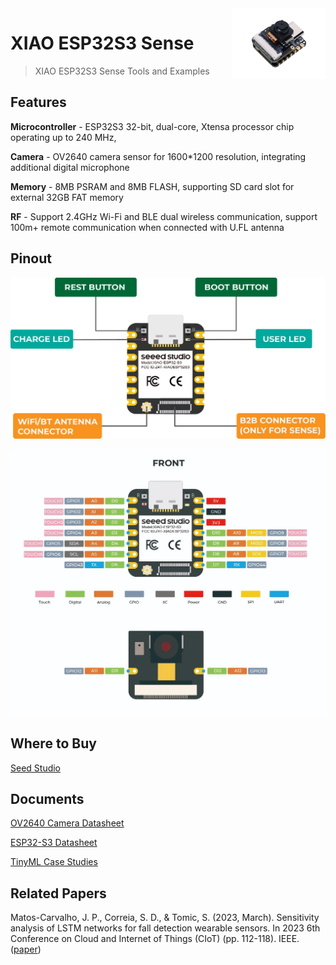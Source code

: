 <img src="./img/xiao-esp32s3-sense.jpg" align="right" width="150"/>

# XIAO ESP32S3 Sense
> XIAO ESP32S3 Sense Tools and Examples

## Features
**Microcontroller** - ESP32S3 32-bit, dual-core, Xtensa processor chip operating up to 240 MHz, 

**Camera** - OV2640 camera sensor for 1600*1200 resolution, integrating additional digital microphone

**Memory** - 8MB PSRAM and 8MB FLASH, supporting SD card slot for external 32GB FAT memory

**RF** - Support 2.4GHz Wi-Fi and BLE dual wireless communication, support 100m+ remote communication when connected with U.FL antenna

## Pinout

<p align="center">
  <img src="./img/overview.png" alt="Size Limit CLI" width="1200">
</p>

<p align="center">
  <img src="./img/pinout.png" alt="Size Limit CLI" width="1200">
</p>

## Where to Buy
[Seed Studio](https://www.seeedstudio.com/XIAO-ESP32S3-Sense-p-5639.html)

## Documents
[OV2640 Camera Datasheet](https://github.com/SCorreiaPT/XIAO_ESP32S3_Sense/blob/main/Documents/OV2640-datasheet.pdf)

[ESP32-S3 Datasheet](https://github.com/SCorreiaPT/XIAO_ESP32S3_Sense/blob/main/Documents/esp32-s3_datasheet.pdf)

[TinyML Case Studies](https://github.com/SCorreiaPT/XIAO_ESP32S3_Sense/blob/main/Documents/TinyML-Case-Studies.pdf)

## Related Papers

Matos-Carvalho, J. P., Correia, S. D., & Tomic, S. (2023, March). Sensitivity analysis of LSTM networks for fall detection wearable sensors. In 2023 6th Conference on Cloud and Internet of Things (CIoT) (pp. 112-118). IEEE. ([paper](https://doi.org/10.1109/CIoT57267.2023.10084906))
